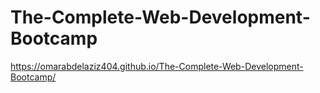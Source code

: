 # The-Complete-Web-Development-Bootcamp
https://omarabdelaziz404.github.io/The-Complete-Web-Development-Bootcamp/
